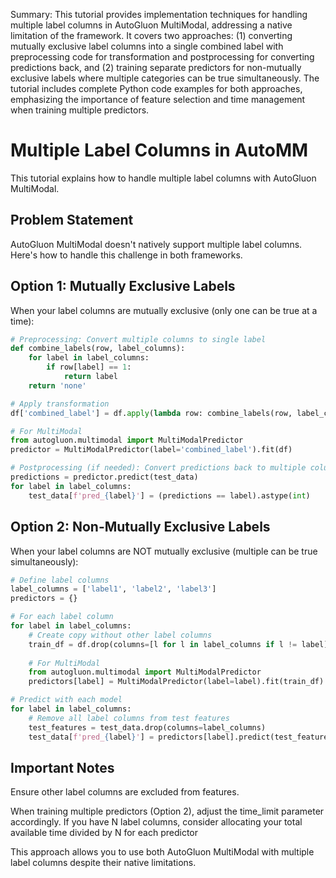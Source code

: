 Summary: This tutorial provides implementation techniques for handling multiple label columns in AutoGluon MultiModal, addressing a native limitation of the framework. It covers two approaches: (1) converting mutually exclusive label columns into a single combined label with preprocessing code for transformation and postprocessing for converting predictions back, and (2) training separate predictors for non-mutually exclusive labels where multiple categories can be true simultaneously. The tutorial includes complete Python code examples for both approaches, emphasizing the importance of feature selection and time management when training multiple predictors.

# Multiple Label Columns in AutoMM 

This tutorial explains how to handle multiple label columns with AutoGluon MultiModal.

## Problem Statement

AutoGluon MultiModal doesn't natively support multiple label columns. Here's how to handle this challenge in both frameworks.

## Option 1: Mutually Exclusive Labels

When your label columns are mutually exclusive (only one can be true at a time):

```python
# Preprocessing: Convert multiple columns to single label
def combine_labels(row, label_columns):
    for label in label_columns:
        if row[label] == 1:
            return label
    return 'none'

# Apply transformation
df['combined_label'] = df.apply(lambda row: combine_labels(row, label_columns), axis=1)

# For MultiModal
from autogluon.multimodal import MultiModalPredictor
predictor = MultiModalPredictor(label='combined_label').fit(df)

# Postprocessing (if needed): Convert predictions back to multiple columns
predictions = predictor.predict(test_data)
for label in label_columns:
    test_data[f'pred_{label}'] = (predictions == label).astype(int)
```

## Option 2: Non-Mutually Exclusive Labels

When your label columns are NOT mutually exclusive (multiple can be true simultaneously):

```python
# Define label columns
label_columns = ['label1', 'label2', 'label3']
predictors = {}

# For each label column
for label in label_columns:
    # Create copy without other label columns
    train_df = df.drop(columns=[l for l in label_columns if l != label])
    
    # For MultiModal
    from autogluon.multimodal import MultiModalPredictor
    predictors[label] = MultiModalPredictor(label=label).fit(train_df)

# Predict with each model
for label in label_columns:
    # Remove all label columns from test features
    test_features = test_data.drop(columns=label_columns)
    test_data[f'pred_{label}'] = predictors[label].predict(test_features)
```

## Important Notes
 
Ensure other label columns are excluded from features.

When training multiple predictors (Option 2), adjust the time_limit parameter accordingly. If you have N label columns, consider allocating your total available time divided by N for each predictor

This approach allows you to use both AutoGluon MultiModal with multiple label columns despite their native limitations.
